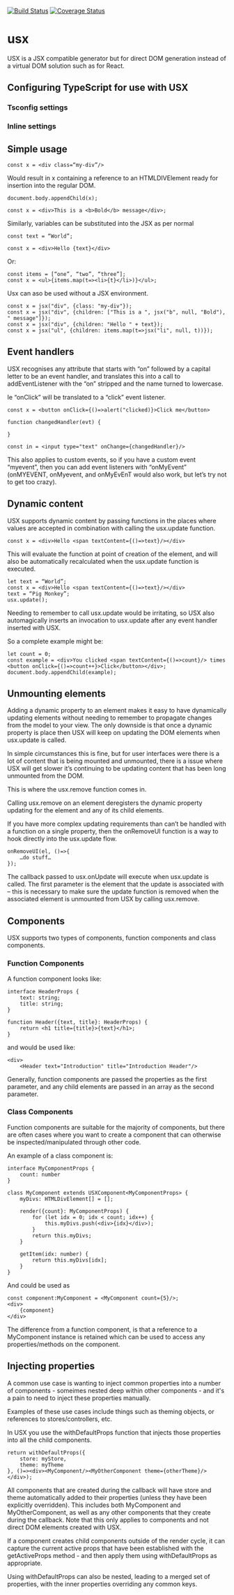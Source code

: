 [![Build Status](https://travis-ci.org/andrew24601/usx.svg?branch=master)](https://travis-ci.org/andrew24601/usx)
[![Coverage Status](https://coveralls.io/repos/github/andrew24601/usx/badge.svg)](https://coveralls.io/github/andrew24601/usx)


# usx

USX is a JSX compatible generator but for direct DOM generation instead of a virtual DOM solution such as for React.

## Configuring TypeScript for use with USX

### Tsconfig settings

### Inline settings

## Simple usage
~~~~
const x = <div class=“my-div”/>
~~~~

Would result in x containing a reference to an HTMLDIVElement ready for insertion into the regular DOM.

~~~~
document.body.appendChild(x);
~~~~

~~~~
const x = <div>This is a <b>Bold</b> message</div>;
~~~~

Similarly, variables can be substituted into the JSX as per normal

~~~~
const text = “World”;

const x = <div>Hello {text}</div>
~~~~

Or:

~~~~
const items = [“one”, “two”, “three”];
const x = <ul>{items.map(t=><li>{t}</li>)}</ul>;
~~~~

Usx can aso be used without a JSX environment.

~~~~
const x = jsx("div", {class: "my-div"});
const x = jsx("div", {children: ["This is a ", jsx("b", null, "Bold"), " message"]});
const x = jsx("div", {children: "Hello " + text});
const x = jsx("ul", {children: items.map(t=>jsx("li", null, t))});
~~~~

## Event handlers

USX recognises any attribute that starts with “on” followed by a capital letter to be an event handler, and translates this into a call to addEventListener with the “on” stripped and the name turned to lowercase.

Ie “onClick” will be translated to a “click” event listener.

~~~~
const x = <button onClick={()=>alert("clicked)}>Click me</button>

function changedHandler(evt) {

}

const in = <input type="text" onChange={changedHandler}/>
~~~~

This also applies to custom events, so if you have a custom event “myevent”, then you can add event listeners with “onMyEvent” (onMYEVENT, onMyevent, and onMyEvEnT would also work, but let’s try not to get too crazy).

## Dynamic content

USX supports dynamic content by passing functions in the places where values are accepted in combination with calling the usx.update function.

~~~~
const x = <div>Hello <span textContent={()=>text}/></div>
~~~~

This will evaluate the function at point of creation of the element, and will also be automatically recalculated when the usx.update function is executed.

~~~~
let text = “World”;
const x = <div>Hello <span textContent={()=>text}/></div>
text = “Pig Monkey”;
usx.update();
~~~~

Needing to remember to call usx.update would be irritating, so USX also automagically inserts an invocation to usx.update after any event handler inserted with USX.

So a complete example might be:

~~~~
let count = 0;
const example = <div>You clicked <span textContent={()=>count}/> times <button onClick={()=>count++}>Click</button></div>;
document.body.appendChild(example);
~~~~

## Unmounting elements

Adding a dynamic property to an element makes it easy to have dynamically updating elements without needing to remember to propagate changes from the model to your view. The only downside is that once a dynamic property is place then USX will keep on updating the DOM elements when usx.update is called.

In simple circumstances this is fine, but for user interfaces were there is a lot of content that is being mounted and unmounted, there is a issue where USX will get slower it’s continuing to be updating content that has been long unmounted from the DOM.

This is where the usx.remove function comes in.

Calling usx.remove on an element deregisters the dynamic property updating for the element and any of its child elements.

If you have more complex updating requirements than can’t be handled with a function on a single property, then the onRemoveUI function is a way to hook directly into the usx.update flow.

~~~~
onRemoveUI(el, ()=>{
    …do stuff…
});
~~~~

The callback passed to usx.onUpdate will execute when usx.update is called. The first parameter is the element that the update is associated with – this is necessary to make sure the update function is removed when the associated element is unmounted from USX by calling usx.remove.

## Components

USX supports two types of components, function components and class components.

### Function Components

A function component looks like:

~~~~
interface HeaderProps {
    text: string;
    title: string;
}

function Header({text, title}: HeaderProps) {
    return <h1 title={title}>{text}</h1>;
}
~~~~

and would be used like:
~~~~
<div>
    <Header text="Introduction" title="Introduction Header"/>
~~~~

Generally, function components are passed the properties as the first parameter, and any child elements are passed in
an array as the second parameter.

### Class Components

Function components are suitable for the majority of components, but there are often cases where you want to create
a component that can otherwise be inspected/manipulated through other code.

An example of a class component is:

~~~~
interface MyComponentProps {
    count: number
}

class MyComponent extends USXComponent<MyComponentProps> {
    myDivs: HTMLDivElement[] = [];

    render({count}: MyComponentProps) {
        for (let idx = 0; idx < count; idx++) {
            this.myDivs.push(<div>{idx}</div>);
        }
        return this.myDivs;
    }

    getItem(idx: number) {
        return this.myDivs[idx];
    }
}
~~~~

And could be used as

~~~~
const component:MyComponent = <MyComponent count={5}/>;
<div>
    {component}
</div>
~~~~

The difference from a function component, is that a reference to a MyComponent instance is retained which can
be used to access any properties/methods on the component.

## Injecting properties

A common use case is wanting to inject common properties into a number of components - someimes nested deep within other components - and it's a pain to need to inject these properties manually.

Examples of these use cases include things such as theming objects, or references to stores/controllers, etc.

In USX you use the withDefaultProps function that injects those properties into all the child components.

~~~~
return withDefaultProps({
    store: myStore,
    theme: myTheme
}, ()=><div><MyComponent/><MyOtherComponent theme={otherTheme}/></div>);
~~~~

All components that are created during the callback will have store and theme automatically added to their properties (unless they have been explicitly overridden). This includes both MyComponent and MyOtherComponent, as well as any other components that they create during the callback. Note that this only applies to components and not direct DOM elements created with USX.

If a component creates child components outside of the render cycle, it can capture the current active props that have been established with the getActiveProps method - and then apply them using withDefaultProps as appropriate.

Using withDefaultProps can also be nested, leading to a merged set of properties, with the inner properties overriding any common keys.

